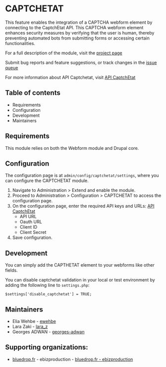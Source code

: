# CAPTCHETAT

This feature enables the integration of a CAPTCHA webform element
by connecting to the CaptchEtat API. This CAPTCHA webform element
enhances security measures by verifying that the user is human,
thereby preventing automated bots from submitting forms or
accessing certain functionalities.

For a full description of the module, visit the
[project page](https://www.drupal.org/project/captchetat)

Submit bug reports and feature suggestions, or track changes in the
[issue queue](https://www.drupal.org/project/issues/captchetat)

For more information about API Captchetat, visit 
[API CaptchEtat](https://api.gouv.fr/les-api/api-captchetat) 


## Table of contents

- Requirements
- Configuration
- Development
- Maintainers


## Requirements

This module relies on both the Webform module and Drupal core.


## Configuration

The configuration page is at `admin/config/captchetat/settings`,
where you can configure the CAPTCHETAT module.

1. Navigate to Administration > Extend and enable the module.
2. Proceed to Administration > Configuration > CAPTCHETAT
   to access the configuration page.
3. On the configuration page, enter the required API keys and URLs: [API CaptchEtat](https://api.gouv.fr/les-api/api-captchetat)
    - API URL
    - Oauth URL
    - Client ID
    - Client Secret 
4. Save configuration.


## Development

You can simply add the CAPTHETAT element to your webforms like other fields.

You can disable captchetat validation in your local or test environment by adding the
following line to `settings.php`:
```
$settings['disable_captchetat'] = TRUE;
```


## Maintainers

- Elia Wehbe - [ewehbe](https://www.drupal.org/u/ewehbe)
- Lara Zaki - [lara_z](https://www.drupal.org/u/lara_z)
- Georges ADWAN - [georges-adwan](https://www.drupal.org/u/georges-adwan)

## Supporting organizations:

- [bluedrop.fr](https://www.bluedrop.fr/) - ebizproduction - [bluedrop.fr - ebizproduction](https://www.drupal.org/bluedropfr-ebizproduction)
